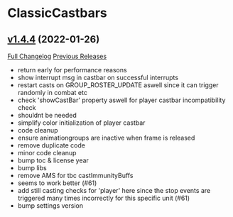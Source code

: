 # ClassicCastbars

## [v1.4.4](https://github.com/wardz/ClassicCastbars/tree/v1.4.4) (2022-01-26)
[Full Changelog](https://github.com/wardz/ClassicCastbars/compare/v1.4.3...v1.4.4) [Previous Releases](https://github.com/wardz/ClassicCastbars/releases)

- return early for performance reasons  
- show interrupt msg in castbar on successful interrupts  
- restart casts on GROUP\_ROSTER\_UPDATE aswell since it can trigger randomly in combat etc  
- check 'showCastBar' property aswell for player castbar incompatibility check  
- shouldnt be needed  
- simplify color initialization of player castbar  
- code cleanup  
- ensure animationgroups are inactive when frame is released  
- remove duplicate code  
- minor code cleanup  
- bump toc & license year  
- bump libs  
- remove AMS for tbc castImmunityBuffs  
- seems to work better (#61)  
- add still casting checks for 'player' here since the stop events are triggered many times incorrectly for this specific unit (#61)  
- bump settings version  
